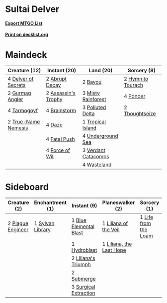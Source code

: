 # Sultai Delver

#### [Export MTGO List](../collection/Sultai%20Delver/Sultai%20Delver.txt)
#### [Print on decklist.org](http://decklist.org/?deckmain=2%09Abrupt%20Decay%0A2%09Assassin's%20Trophy%0A2%09Bayou%0A4%09Brainstorm%0A4%09Daze%0A4%09Delver%20of%20Secrets%0A4%09Fatal%20Push%0A4%09Force%20of%20Will%0A2%09Gurmag%20Angler%0A2%09Hymn%20to%20Tourach%0A3%09Misty%20Rainforest%0A3%09Polluted%20Delta%0A4%09Ponder%0A4%09Tarmogoyf%0A2%09Thoughtseize%0A1%09Tropical%20Island%0A2%09True-Name%20Nemesis%0A4%09Underground%20Sea%0A3%09Verdant%20Catacombs%0A4%09Wasteland&deckside=1%09Blue%20Elemental%20Blast%0A1%09Hydroblast%0A1%09Life%20from%20the%20Loam%0A1%09Liliana%20of%20the%20Veil%0A2%09Liliana's%20Triumph%0A1%09Liliana,%20the%20Last%20Hope%0A2%09Plague%20Engineer%0A2%09Submerge%0A3%09Surgical%20Extraction%0A1%09Sylvan%20Library)
# Maindeck

|                                        Creature (12)                                         |                                         Instant (20)                                         |                                          Land (20)                                           |                                        Sorcery (8)                                         |
|----------------------------------------------------------------------------------------------|----------------------------------------------------------------------------------------------|----------------------------------------------------------------------------------------------|--------------------------------------------------------------------------------------------|
|4 [Delver of Secrets](http://gatherer.wizards.com/Pages/Card/Details.aspx?multiverseid=226749)|2 [Abrupt Decay](http://gatherer.wizards.com/Pages/Card/Details.aspx?multiverseid=456061)     |2 [Bayou](http://gatherer.wizards.com/Pages/Card/Details.aspx?multiverseid=879)               |2 [Hymn to Tourach](http://gatherer.wizards.com/Pages/Card/Details.aspx?multiverseid=413634)|
|2 [Gurmag Angler](http://gatherer.wizards.com/Pages/Card/Details.aspx?multiverseid=391850)    |2 [Assassin's Trophy](http://gatherer.wizards.com/Pages/Card/Details.aspx?multiverseid=452902)|3 [Misty Rainforest](http://gatherer.wizards.com/Pages/Card/Details.aspx?multiverseid=405102) |4 [Ponder](http://gatherer.wizards.com/Pages/Card/Details.aspx?multiverseid=451051)         |
|4 [Tarmogoyf](http://gatherer.wizards.com/Pages/Card/Details.aspx?multiverseid=136142)        |4 [Brainstorm](http://gatherer.wizards.com/Pages/Card/Details.aspx?multiverseid=3897)         |3 [Polluted Delta](http://gatherer.wizards.com/Pages/Card/Details.aspx?multiverseid=405104)   |2 [Thoughtseize](http://gatherer.wizards.com/Pages/Card/Details.aspx?multiverseid=438676)   |
|2 [True-Name Nemesis](http://gatherer.wizards.com/Pages/Card/Details.aspx?multiverseid=446104)|4 [Daze](http://gatherer.wizards.com/Pages/Card/Details.aspx?multiverseid=189255)             |1 [Tropical Island](http://gatherer.wizards.com/Pages/Card/Details.aspx?multiverseid=884)     |                                                                                            |
|                                                                                              |4 [Fatal Push](http://gatherer.wizards.com/Pages/Card/Details.aspx?multiverseid=423724)       |4 [Underground Sea](http://gatherer.wizards.com/Pages/Card/Details.aspx?multiverseid=886)     |                                                                                            |
|                                                                                              |4 [Force of Will](http://gatherer.wizards.com/Pages/Card/Details.aspx?multiverseid=3107)      |3 [Verdant Catacombs](http://gatherer.wizards.com/Pages/Card/Details.aspx?multiverseid=405113)|                                                                                            |
|                                                                                              |                                                                                              |4 [Wasteland](http://gatherer.wizards.com/Pages/Card/Details.aspx?multiverseid=413790)        |                                                                                            |


# Sideboard

|                                        Creature (2)                                        |                                     Enchantment (1)                                     |                                          Instant (9)                                           |                                         Planeswalker (2)                                          |                                          Sorcery (1)                                          |
|--------------------------------------------------------------------------------------------|-----------------------------------------------------------------------------------------|------------------------------------------------------------------------------------------------|---------------------------------------------------------------------------------------------------|-----------------------------------------------------------------------------------------------|
|2 [Plague Engineer](http://gatherer.wizards.com/Pages/Card/Details.aspx?multiverseid=464049)|1 [Sylvan Library](http://gatherer.wizards.com/Pages/Card/Details.aspx?multiverseid=2240)|1 [Blue Elemental Blast](http://gatherer.wizards.com/Pages/Card/Details.aspx?multiverseid=694)  |1 [Liliana of the Veil](http://gatherer.wizards.com/Pages/Card/Details.aspx?multiverseid=235597)   |1 [Life from the Loam](http://gatherer.wizards.com/Pages/Card/Details.aspx?multiverseid=338409)|
|                                                                                            |                                                                                         |1 [Hydroblast](http://gatherer.wizards.com/Pages/Card/Details.aspx?multiverseid=3915)           |1 [Liliana, the Last Hope](http://gatherer.wizards.com/Pages/Card/Details.aspx?multiverseid=414388)|                                                                                               |
|                                                                                            |                                                                                         |2 [Liliana's Triumph](http://gatherer.wizards.com/Pages/Card/Details.aspx?multiverseid=461025)  |                                                                                                   |                                                                                               |
|                                                                                            |                                                                                         |2 [Submerge](http://gatherer.wizards.com/Pages/Card/Details.aspx?multiverseid=21296)            |                                                                                                   |                                                                                               |
|                                                                                            |                                                                                         |3 [Surgical Extraction](http://gatherer.wizards.com/Pages/Card/Details.aspx?multiverseid=397706)|                                                                                                   |                                                                                               |

